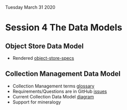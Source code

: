 Tuesday March 31 2020

# Session 4 The Data Models

## Object Store Data Model

* Rendered [object-store-specs](https://dina-web.github.io/object-store-specs/)

## Collection Management Data Model

* Collection Management terms [glossary](https://github.com/DINA-Web/collection-specs/blob/master/documentation/glossary.md)
* Requirements/Questions are in GitHub [issues](https://github.com/DINA-Web/collection-specs/issues?q=is%3Aissue)
* Current Collection Data Model [diagram](https://github.com/DINA-Web/collection-specs/blob/master/documentation/collectionDataModel.png)
* Support for mineralogy
